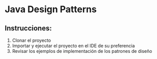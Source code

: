 # Java Design Patterns

## Instrucciones:
1. Clonar el proyecto
2. Importar y ejecutar el proyecto en el IDE de su preferencia
3. Revisar los ejemplos de implementación de los patrones de diseño
